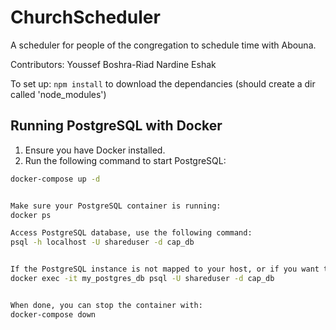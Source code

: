 # ChurchScheduler
A scheduler for people of the congregation to schedule time with Abouna.

Contributors:
Youssef Boshra-Riad
Nardine Eshak

To set up:
`npm install` to download the dependancies (should create a dir called 'node_modules')


## Running PostgreSQL with Docker

1. Ensure you have Docker installed.
2. Run the following command to start PostgreSQL:

```bash
docker-compose up -d


Make sure your PostgreSQL container is running:
docker ps

Access PostgreSQL database, use the following command:
psql -h localhost -U shareduser -d cap_db


If the PostgreSQL instance is not mapped to your host, or if you want to access it directly from inside the container, you can use docker exec to run the psql command inside the container
docker exec -it my_postgres_db psql -U shareduser -d cap_db


When done, you can stop the container with:
docker-compose down
